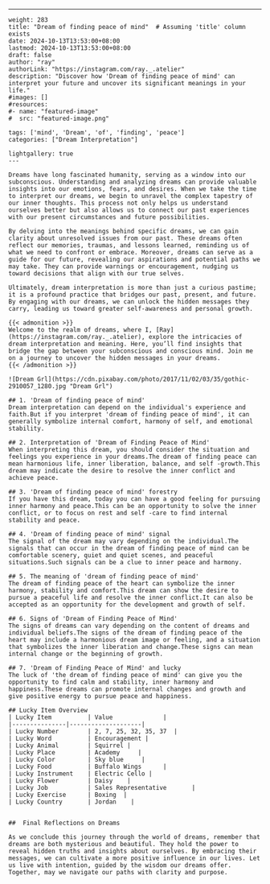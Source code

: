 ---
    weight: 283
    title: "Dream of finding peace of mind"  # Assuming 'title' column exists
    date: 2024-10-13T13:53:00+08:00
    lastmod: 2024-10-13T13:53:00+08:00
    draft: false
    author: "ray"
    authorLink: "https://instagram.com/ray._.atelier"
    description: "Discover how 'Dream of finding peace of mind' can interpret your future and uncover its significant meanings in your life."
    #images: []
    #resources:
    #- name: "featured-image"
    #  src: "featured-image.png"
    
    tags: ['mind', 'Dream', 'of', 'finding', 'peace']
    categories: ["Dream Interpretation"]
    
    lightgallery: true
    ---
    
    Dreams have long fascinated humanity, serving as a window into our subconscious. Understanding and analyzing dreams can provide valuable insights into our emotions, fears, and desires. When we take the time to interpret our dreams, we begin to unravel the complex tapestry of our inner thoughts. This process not only helps us understand ourselves better but also allows us to connect our past experiences with our present circumstances and future possibilities.
    
    By delving into the meanings behind specific dreams, we can gain clarity about unresolved issues from our past. These dreams often reflect our memories, traumas, and lessons learned, reminding us of what we need to confront or embrace. Moreover, dreams can serve as a guide for our future, revealing our aspirations and potential paths we may take. They can provide warnings or encouragement, nudging us toward decisions that align with our true selves.
    
    Ultimately, dream interpretation is more than just a curious pastime; it is a profound practice that bridges our past, present, and future. By engaging with our dreams, we can unlock the hidden messages they carry, leading us toward greater self-awareness and personal growth.
    
    {{< admonition >}}
    Welcome to the realm of dreams, where I, [Ray](https://instagram.com/ray._.atelier), explore the intricacies of dream interpretation and meaning. Here, you’ll find insights that bridge the gap between your subconscious and conscious mind. Join me on a journey to uncover the hidden messages in your dreams.
    {{< /admonition >}}
    
    ![Dream Grl](https://cdn.pixabay.com/photo/2017/11/02/03/35/gothic-2910057_1280.jpg "Dream Grl")
    
    ## 1. 'Dream of finding peace of mind'
    Dream interpretation can depend on the individual's experience and faith.But if you interpret 'dream of finding peace of mind', it can generally symbolize internal comfort, harmony of self, and emotional stability.
    
    ## 2. Interpretation of 'Dream of Finding Peace of Mind'
    When interpreting this dream, you should consider the situation and feelings you experience in your dreams.The dream of finding peace can mean harmonious life, inner liberation, balance, and self -growth.This dream may indicate the desire to resolve the inner conflict and achieve peace.
    
    ## 3. 'Dream of finding peace of mind' forestry
    If you have this dream, today you can have a good feeling for pursuing inner harmony and peace.This can be an opportunity to solve the inner conflict, or to focus on rest and self -care to find internal stability and peace.
    
    ## 4. 'Dream of finding peace of mind' signal
    The signal of the dream may vary depending on the individual.The signals that can occur in the dream of finding peace of mind can be comfortable scenery, quiet and quiet scenes, and peaceful situations.Such signals can be a clue to inner peace and harmony.
    
    ## 5. The meaning of 'dream of finding peace of mind'
    The dream of finding peace of the heart can symbolize the inner harmony, stability and comfort.This dream can show the desire to pursue a peaceful life and resolve the inner conflict.It can also be accepted as an opportunity for the development and growth of self.
    
    ## 6. Signs of 'Dream of Finding Peace of Mind'
    The signs of dreams can vary depending on the content of dreams and individual beliefs.The signs of the dream of finding peace of the heart may include a harmonious dream image or feeling, and a situation that symbolizes the inner liberation and change.These signs can mean internal change or the beginning of growth.
    
    ## 7. 'Dream of Finding Peace of Mind' and lucky
    The luck of 'the dream of finding peace of mind' can give you the opportunity to find calm and stability, inner harmony and happiness.These dreams can promote internal changes and growth and give positive energy to pursue peace and happiness.
    
    ## Lucky Item Overview
    | Lucky Item          | Value              |
    |---------------|--------------------|
    | Lucky Number        | 2, 7, 25, 32, 35, 37  |
    | Lucky Word          | Encouragement |
    | Lucky Animal        | Squirrel |
    | Lucky Place         | Academy     |
    | Lucky Color         | Sky blue     |
    | Lucky Food          | Buffalo Wings      |
    | Lucky Instrument    | Electric Cello |
    | Lucky Flower        | Daisy    |
    | Lucky Job           | Sales Representative       |
    | Lucky Exercise      | Boxing  |
    | Lucky Country       | Jordan    |
    
    
    ##  Final Reflections on Dreams
    
    As we conclude this journey through the world of dreams, remember that dreams are both mysterious and beautiful. They hold the power to reveal hidden truths and insights about ourselves. By embracing their messages, we can cultivate a more positive influence in our lives. Let us live with intention, guided by the wisdom our dreams offer. Together, may we navigate our paths with clarity and purpose.
    
